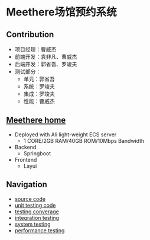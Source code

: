 # Meethere场馆预约系统
## Contribution
- 项目经理：曹威杰
- 前端开发：袁非凡、曹威杰
- 后端开发：郭省吾、罗竣夫
- 测试部分：
  - 单元：郭省吾
  - 系统：罗竣夫
  - 集成：罗竣夫
  - 性能：曹威杰
## [Meethere home](http://47.101.217.16:8080/ "start Meethere")
- Deployed with Ali light-weight ECS server
  - 1 CORE/2GB RAM/40GB ROM/10Mbps Bandwidth
- Backend
  - Springboot
- Frontend
  - Layui
## Navigation
- [source code](https://github.com/HatsuneMK00/SiteOrdering/tree/master/src/main/java)
- [unit testing code](https://github.com/HatsuneMK00/SiteOrdering/tree/master/src/test)
- [testing converage](https://github.com/HatsuneMK00/SiteOrdering/tree/master/覆盖度部分)
- [integration testing](https://github.com/HatsuneMK00/SiteOrdering/tree/master/接口测试部分)
- [system testing](https://github.com/HatsuneMK00/SiteOrdering/tree/master/系统测试部分)
- [performance testing](https://github.com/HatsuneMK00/SiteOrdering/tree/master/性能测试部分)


<!-- ## doc

### 关于搜索功能的说明

#### /order/match

- 请求体使用json传递查询字符串。键为"match"。例如 {"match": "time: 2019-12-23"}
- 可用前缀：
    - time: 搜索当天全部订单
        - 例如：time: 2019-12-23
    - uid: 搜索用户uid的全部订单
        - 例如：uid: 1,2,3,4 / uid: 1
    - gid: 搜索场馆gid的全部订单
        - 同上
    - 空： 全部
    - 无前缀： 不允许，返回500状态码
- 返回值（键result对应的值的类型）
    - time: order列表
    - uid： order列表
    - gid: order列表
    - 空： order列表

#### /ground/match

- 请求体使用json传递查询字符串。键为"match"。
- 可用前缀：
    - gid: 搜索场馆gid的全部场馆
        - 例如：gid: 1,2,3
    - 空： 全部
    - 无前缀： 与场馆名称进行匹配
- 返回值（键result对应的值的类型）
    - gid: ground列表
    - 空： ground列表
    - 无前缀： ground列表
    
#### /comment/match

- 请求体使用json传递查询字符串。键为"match"。
- 可用前缀：
    - uid: 搜索用户uid的全部留言
        - 例如：uid: 1,2,3
    - gid: 搜索场馆gid的全部留言
    - 空： 全部
    - 无前缀： 与留言内容进行匹配
- 返回值（键result对应的值的类型）
    - uid: comment列表
    - gid: comment列表
    - 空： comment列表
    - 无前缀： comment列表 -->